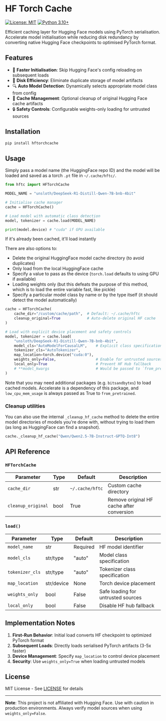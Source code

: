 # HF Torch Cache

[![License: MIT](https://img.shields.io/badge/License-MIT-yellow.svg)](https://opensource.org/licenses/MIT)
[![Python 3.10+](https://img.shields.io/badge/python-3.10%2B-blue.svg)](https://www.python.org/downloads/)

Efficient caching layer for Hugging Face models using PyTorch serialisation. Accelerate model initialisation while reducing disk redundancy by converting native Hugging Face checkpoints to optimised PyTorch format.

## Features

- 🚀 **Faster Initialisation**: Skip Hugging Face's config reloading on subsequent loads
- 💾 **Disk Efficiency**: Eliminate duplicate storage of model artifacts
- 🔍 **Auto Model Detection**: Dynamically selects appropriate model class from config
- 🧹 **Cache Management**: Optional cleanup of original Hugging Face cache artifacts
- 🔒 **Safety Controls**: Configurable weights-only loading for untrusted sources

## Installation

```bash
pip install hftorchcache
```

## Usage

Simply pass a model name (the HuggingFace repo ID) and the model will be loaded and saved as a torch
`.pt` file in `~/.cache/hftc/`.

```python
from hftc import HFTorchCache

MODEL_NAME = "unsloth/DeepSeek-R1-Distill-Qwen-7B-bnb-4bit"

# Initialise cache manager
cache = HFTorchCache()

# Load model with automatic class detection
model, tokenizer = cache.load(MODEL_NAME)

print(model.device) # "cuda" if GPU available
```

If it's already been cached, it'll load instantly

There are also options to:

- Delete the original HuggingFace model cache directory (to avoid duplicates)
- Only load from the local HuggingFace cache
- Specify a value to pass as the device (`torch.load` defaults to using GPU if available)
- Loading weights only (but this defeats the purpose of this method, which is to load the entire
  variable fast, like pickle)
- Specify a particular model class by name or by the type itself (it should detect the model
  automatically)

```python
cache = HFTorchCache(
    cache_dir="/custom/cache/path",  # Default: ~/.cache/hftc
    cleanup_original=True            # Auto-delete original HF cache
)

# Load with explicit device placement and safety controls
model, tokenizer = cache.load(
    "unsloth/DeepSeek-R1-Distill-Qwen-7B-bnb-4bit",
    model_cls="AutoModelForCausalLM",    # Explicit class specification
    tokenizer_cls="AutoTokenizer",
    map_location=torch.device("cuda:0"),
    weights_only=False,                  # Enable for untrusted sources
    local_only=True                      # Prevent HF Hub fallback
    # **model_kwargs                     # Would be passed to `from_pretrained`
)
```

Note that you may need additional packages (e.g. `bitsandbytes`) to load cached models. Accelerate
is a dependency of this package, and `low_cpu_mem_usage` is always passed as True to `from_pretrained`.

### Cleanup utilities

You can also use the internal `_cleanup_hf_cache` method to delete the entire model directories of
models you're done with, without trying to load them (as long as HuggingFace can find a snapshot).

```python
cache._cleanup_hf_cache("Qwen/Qwen2.5-7B-Instruct-GPTQ-Int8")
```

## API Reference

### `HFTorchCache`

| Parameter | Type | Default | Description |
|-----------|------|---------|-------------|
| `cache_dir` | str | `~/.cache/hftc` | Custom cache directory |
| `cleanup_original` | bool | True | Remove original HF cache after conversion |

### `load()`

| Parameter | Type | Default | Description |
|-----------|------|---------|-------------|
| `model_name` | str | Required | HF model identifier |
| `model_cls` | str/type | "auto" | Model class specification |
| `tokenizer_cls` | str/type | "auto" | Tokenizer class specification |
| `map_location` | str/device | None | Torch device placement |
| `weights_only` | bool | False | Safe loading for untrusted sources |
| `local_only` | bool | False | Disable HF hub fallback |

## Implementation Notes

1. **First-Run Behavior**: Initial load converts HF checkpoint to optimized PyTorch format
2. **Subsequent Loads**: Directly loads serialised PyTorch artifacts (3-5x faster)
3. **Device Management**: Specify `map_location` to control device placement
4. **Security**: Use `weights_only=True` when loading untrusted models

## License

MIT License - See [LICENSE](LICENSE) for details

---

**Note**: This project is not affiliated with Hugging Face. Use with caution in production environments. Always verify model sources when using `weights_only=False`.
